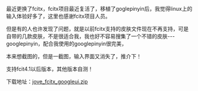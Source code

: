 <!--
.. title: fcitx4.1+ 皮肤一款 googlepinyin
.. slug: fcitx41-googlepinyin
.. date: 2013-04-07T09:28:13+08:00
.. tags:
.. link:
.. description:
.. type: text
-->

最近更换了fcitx，fcitx项目最近复活了，移植了goglepinyin后，我觉得linux上的输入体验好多了，这里也感谢fcitx项目人员。

但是有的人也许发现了问题，就是以前fcitx支持的皮肤文件现在不再支持，可是自带的几款皮肤，不是很适合我，我也好不容易搜集了一个不错的皮肤---googlepinyin，配合我使用的googlepinyin很完美，

本来想截图的，但是一截图，输入界面又消失了，推介下！

支持fcit4.1以后版本，其他版本自测！

下载地址：[jove_fcitx_googleui.zip](http://dl.dbank.com/c0x9vrhhnz)